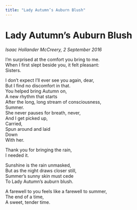 ```yaml
---
title: "Lady Autumn’s Auburn Blush"
---
```


Lady Autumn’s Auburn Blush
===

*Isaac Hollander McCreery, 2 September 2016*

I’m surprised at the comfort you bring to me.  
When I first slept beside you, it felt pleasant:  
Sisters.

I don’t expect I’ll ever see you again, dear,  
But I find no discomfort in that.  
You helped bring Autumn on,  
A new rhythm that starts  
After the long, long stream of consciousness,  
Summer.  
She never pauses for breath, never,  
And I get picked up,  
Carried,  
Spun around and laid  
Down  
With her.

Thank you for bringing the rain,  
I needed it.

Sunshine is the rain unmasked,  
But as the night draws closer still,  
Summer’s sunny skin must cede  
To Lady Autumn’s auburn blush.

A farewell to you feels like a farewell to summer,  
The end of a time,  
A sweet, tender time.
